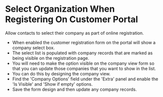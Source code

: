 # Select Organization When Registering On Customer Portal
Allow contacts to select their company as part of online registration.

- When enabled the customer registration form on the portal will show a company select box.
- The select list is populated with company records that are marked as being visible on the registration page.
- You will need to make the option visible on the company view form so that you can update those companies that you want to show in the list.
- You can do this by designing the company view.
- Find the 'Company Options' field under the 'Extra' panel and enable the 'Is Visible' and 'Show if empty' options.
- Save the form design and then update any company records.

